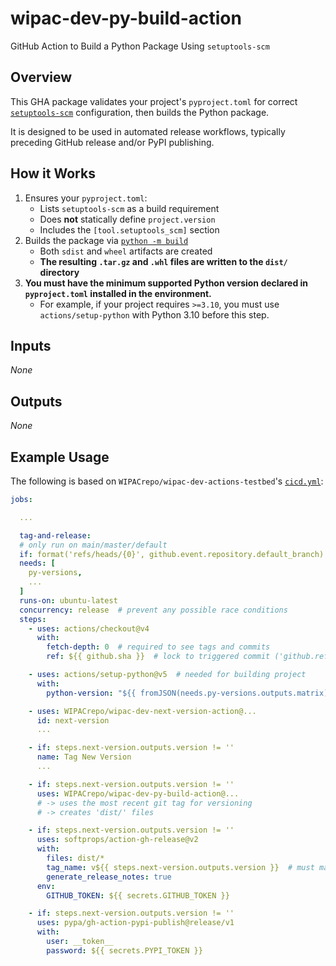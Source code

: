 # wipac-dev-py-build-action

GitHub Action to Build a Python Package Using `setuptools-scm`

## Overview

This GHA package validates your project's `pyproject.toml` for correct [`setuptools-scm`](https://pypi.org/project/setuptools-scm/) configuration, then builds the Python package.

It is designed to be used in automated release workflows, typically preceding GitHub release and/or PyPI publishing.

## How it Works

1. Ensures your `pyproject.toml`:
    - Lists `setuptools-scm` as a build requirement
    - Does **not** statically define `project.version`
    - Includes the `[tool.setuptools_scm]` section
1. Builds the package via [`python -m build`](https://pypi.org/project/build/)
    - Both `sdist` and `wheel` artifacts are created
    - **The resulting `.tar.gz` and `.whl` files are written to the `dist/` directory**
1. **You must have the minimum supported Python version declared in `pyproject.toml` installed in the environment.**
    - For example, if your project requires `>=3.10`, you must use `actions/setup-python` with Python 3.10 before this step.

## Inputs

_None_

## Outputs

_None_

## Example Usage

The following is based on `WIPACrepo/wipac-dev-actions-testbed`'s [`cicd.yml`](https://github.com/WIPACrepo/wipac-dev-actions-testbed/blob/main/.github/workflows/cicd.yml):

```yaml
jobs:

  ...

  tag-and-release:
  # only run on main/master/default
  if: format('refs/heads/{0}', github.event.repository.default_branch) == github.ref
  needs: [
    py-versions,
    ...
  ]
  runs-on: ubuntu-latest
  concurrency: release  # prevent any possible race conditions
  steps:
    - uses: actions/checkout@v4
      with:
        fetch-depth: 0  # required to see tags and commits
        ref: ${{ github.sha }}  # lock to triggered commit ('github.ref' is dynamic)

    - uses: actions/setup-python@v5  # needed for building project
      with:
        python-version: "${{ fromJSON(needs.py-versions.outputs.matrix)[0] }}"

    - uses: WIPACrepo/wipac-dev-next-version-action@...
      id: next-version
      ...

    - if: steps.next-version.outputs.version != ''
      name: Tag New Version
      ...

    - if: steps.next-version.outputs.version != ''
      uses: WIPACrepo/wipac-dev-py-build-action@...
      # -> uses the most recent git tag for versioning
      # -> creates 'dist/' files

    - if: steps.next-version.outputs.version != ''
      uses: softprops/action-gh-release@v2
      with:
        files: dist/*
        tag_name: v${{ steps.next-version.outputs.version }}  # must match git tag above
        generate_release_notes: true
      env:
        GITHUB_TOKEN: ${{ secrets.GITHUB_TOKEN }}

    - if: steps.next-version.outputs.version != ''
      uses: pypa/gh-action-pypi-publish@release/v1
      with:
        user: __token__
        password: ${{ secrets.PYPI_TOKEN }}

```
